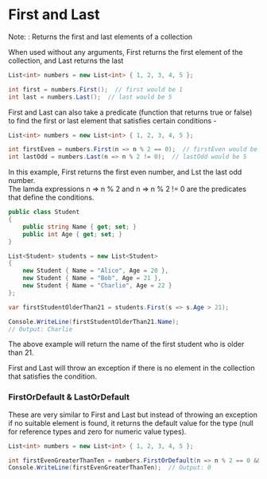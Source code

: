 # First and Last

Note:
: Returns the first and last elements of a collection

When used without any arguments, First returns the first element of the collection, and Last returns
the last

```C#
List<int> numbers = new List<int> { 1, 2, 3, 4, 5 };

int first = numbers.First();  // first would be 1
int last = numbers.Last();  // last would be 5
```

First and Last can also take a predicate (function that returns true or false) to find the first or
last element that satisfies certain conditions -

```C#
List<int> numbers = new List<int> { 1, 2, 3, 4, 5 };

int firstEven = numbers.First(n => n % 2 == 0);  // firstEven would be 2
int lastOdd = numbers.Last(n => n % 2 != 0);  // lastOdd would be 5
```

In this example, First returns the first even number, and Lst the last odd number.  
The lamda expressions n => n % 2 and n => n % 2 != 0 are the predicates that define the conditions.

```C#
public class Student
{
    public string Name { get; set; }
    public int Age { get; set; }
}

List<Student> students = new List<Student>
{
    new Student { Name = "Alice", Age = 20 },
    new Student { Name = "Bob", Age = 21 },
    new Student { Name = "Charlie", Age = 22 }
};

var firstStudentOlderThan21 = students.First(s => s.Age > 21);

Console.WriteLine(firstStudentOlderThan21.Name); 
// Output: Charlie
```

The above example will return the name of the first student who is older than 21.

First and Last will throw an exception if there is no element in the collection that satisfies the condition.

### FirstOrDefault & LastOrDefault

These are very similar to First and Last but instead of throwing an exception if no suitable element is found, it
returns the default value for the type (null for reference types and zero for numeric value types).

```C#
List<int> numbers = new List<int> { 1, 2, 3, 4, 5 };

int firstEvenGreaterThanTen = numbers.FirstOrDefault(n => n % 2 == 0 && n > 10);
Console.WriteLine(firstEvenGreaterThanTen);  // Output: 0
```